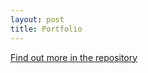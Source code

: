 ```yaml
---
layout: post
title: Portfolio
---
```


[Find out more in the repository](https://github.com/TheManWhoLikesToCode/Portfolio)
